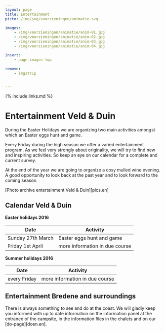 ```yaml
---
layout: page
title: Entertainment
picto: /img/svg/voorzieningen/animatie.svg

images:
    - /img/voorzieningen/animatie/anim-01.jpg
    - /img/voorzieningen/animatie/anim-02.jpg
    - /img/voorzieningen/animatie/anim-03.jpg
    - /img/voorzieningen/animatie/anim-04.jpg

insert:
    - page-images-top

remove:
    - imgstrip
    

---
```

{% include links.md %}

# Entertainment Veld & Duin

During the Easter Holidays we are organizing two main activities amongst which an Easter eggs hunt and game.

Every Friday during the high season we offer a varied entertainment program. As we feel very strongly about originality, we will try to find new and inspiring activities. So keep an eye on our calendar for a complete and current survey.

At the end of the year we are going to organize a cosy mulled wine evening. A good opportunity to look back at the past year and to look forward to the coming season.

[Photo archive entertainment Veld & Duin][pics.en]


## Calendar Veld & Duin

**Easter holidays 2016**

| Date | Activity|
|-------|------------|
| Sunday 27th March | Easter eggs hunt and game|
| Friday 1st April | more information in due course|



**Summer holidays 2016**

| Date | Activity|
|-------|------------|
|every Friday     | more information in due course|


## Entertainment Bredene and surroundings

There is always something to see and do at the coast. We will gladly keep you informed with up to date information on the information panel at the entrance of the campsite, in the information files in the chalets and on our [do-page][doen.en]. 


